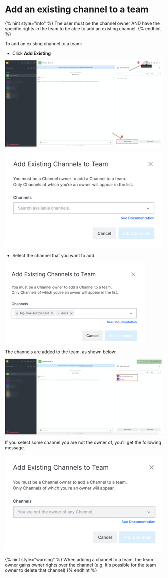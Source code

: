 # Add an existing channel to a team

{% hint style="info" %}
The user must be the channel owner AND have the specific rights in the team to be able to add an existing channel.
{% endhint %}

To add an existing channel to a team:

* Click **Add Existing**

![](<../../../../../.gitbook/assets/image (353).png>)

![](<../../../../../.gitbook/assets/image (590).png>)

* Select the channel that you want to add.

![](<../../../../../.gitbook/assets/image (591).png>)

The channels are added to the team, as shown below:

![](<../../../../../.gitbook/assets/image (355).png>)

If you select some channel you are not the owner of, you'll get the following message.

![](<../../../../../.gitbook/assets/image (592).png>)

{% hint style="warning" %}
When adding a channel to a team, the team owner gains owner rights over the channel (e.g. It's possible for the team owner to delete that channel)
{% endhint %}
